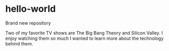 # hello-world

Brand new repository

Two of my favorite TV shows are The Big Bang Theory and Silicon Valley.
I enjoy watching them so much I wanted to learn more about the technology behind them.
